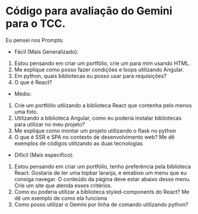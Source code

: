 # Código para avaliação do Gemini para o TCC.
Eu pensei nos Prompts: 

- Fácil (Mais Generalizado): 
1. Estou pensando em criar um portfólio, crie um para mim usando HTML.
2. Me explique como posso fazer condições e loops utilizando Angular.
3. Em python, quais bibliotecas eu posso usar para requisições?
4. O que é React? 

- Médio:
1. Crie um portfólio utilizando a biblioteca React que contenha pelo menos uma foto.
2. Utilizando a biblioteca Angular, como eu poderia instalar bibliotecas para utilizar no meu projeto?
3. Me explique como montar um projeto utilizando o flask no python
4. O que é SSR e SPA no contexto de desenvolvimento web? Me dê exemplos de códigos utilizando as duas tecnologias

- Difícil (Mais específico):
1. Estou pensando em criar um portfólio, tenho preferência pela biblioteca React. Gostaria de ter uma topbar laranja, e emabixo um menu que eu consiga navegar. O conteúdo da página deve estar abaixo desse menu. Crie um site que atenda esses critérios.
2. Como eu poderia utilizar a biblioteca styled-components do React? Me dê um exemplo de como ela funciona
3. Como posso utilizar o Gemini por linha de comando utilizando python?